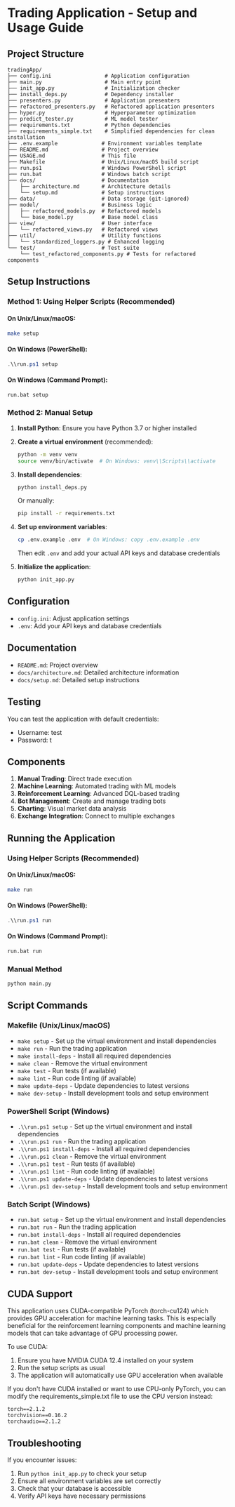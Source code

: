 # Trading Application - Setup and Usage Guide

## Project Structure

```
tradingApp/
├── config.ini                 # Application configuration
├── main.py                    # Main entry point
├── init_app.py                # Initialization checker
├── install_deps.py            # Dependency installer
├── presenters.py              # Application presenters
├── refactored_presenters.py   # Refactored application presenters
├── hyper.py                   # Hyperparameter optimization
├── predict_tester.py          # ML model tester
├── requirements.txt           # Python dependencies
├── requirements_simple.txt    # Simplified dependencies for clean installation
├── .env.example              # Environment variables template
├── README.md                 # Project overview
├── USAGE.md                  # This file
├── Makefile                  # Unix/Linux/macOS build script
├── run.ps1                   # Windows PowerShell script
├── run.bat                   # Windows batch script
├── docs/                     # Documentation
│   ├── architecture.md       # Architecture details
│   └── setup.md              # Setup instructions
├── data/                     # Data storage (git-ignored)
├── model/                    # Business logic
│   ├── refactored_models.py  # Refactored models
│   └── base_model.py         # Base model class
├── view/                     # User interface
│   └── refactored_views.py   # Refactored views
├── util/                     # Utility functions
│   └── standardized_loggers.py # Enhanced logging
└── test/                     # Test suite
    └── test_refactored_components.py # Tests for refactored components
```

## Setup Instructions

### Method 1: Using Helper Scripts (Recommended)

#### On Unix/Linux/macOS:
```bash
make setup
```

#### On Windows (PowerShell):
```powershell
.\\run.ps1 setup
```

#### On Windows (Command Prompt):
```cmd
run.bat setup
```

### Method 2: Manual Setup

1. **Install Python**: Ensure you have Python 3.7 or higher installed

2. **Create a virtual environment** (recommended):
   ```bash
   python -m venv venv
   source venv/bin/activate  # On Windows: venv\\Scripts\\activate
   ```

3. **Install dependencies**:
   ```bash
   python install_deps.py
   ```
   Or manually:
   ```bash
   pip install -r requirements.txt
   ```

4. **Set up environment variables**:
   ```bash
   cp .env.example .env  # On Windows: copy .env.example .env
   ```
   Then edit `.env` and add your actual API keys and database credentials

5. **Initialize the application**:
   ```bash
   python init_app.py
   ```

## Configuration

- `config.ini`: Adjust application settings
- `.env`: Add your API keys and database credentials

## Documentation

- `README.md`: Project overview
- `docs/architecture.md`: Detailed architecture information
- `docs/setup.md`: Detailed setup instructions

## Testing

You can test the application with default credentials:
- Username: test
- Password: t

## Components

1. **Manual Trading**: Direct trade execution
2. **Machine Learning**: Automated trading with ML models
3. **Reinforcement Learning**: Advanced DQL-based trading
4. **Bot Management**: Create and manage trading bots
5. **Charting**: Visual market data analysis
6. **Exchange Integration**: Connect to multiple exchanges

## Running the Application

### Using Helper Scripts (Recommended)

#### On Unix/Linux/macOS:
```bash
make run
```

#### On Windows (PowerShell):
```powershell
.\\run.ps1 run
```

#### On Windows (Command Prompt):
```cmd
run.bat run
```

### Manual Method
```bash
python main.py
```

## Script Commands

### Makefile (Unix/Linux/macOS)
- `make setup` - Set up the virtual environment and install dependencies
- `make run` - Run the trading application
- `make install-deps` - Install all required dependencies
- `make clean` - Remove the virtual environment
- `make test` - Run tests (if available)
- `make lint` - Run code linting (if available)
- `make update-deps` - Update dependencies to latest versions
- `make dev-setup` - Install development tools and setup environment

### PowerShell Script (Windows)
- `.\\run.ps1 setup` - Set up the virtual environment and install dependencies
- `.\\run.ps1 run` - Run the trading application
- `.\\run.ps1 install-deps` - Install all required dependencies
- `.\\run.ps1 clean` - Remove the virtual environment
- `.\\run.ps1 test` - Run tests (if available)
- `.\\run.ps1 lint` - Run code linting (if available)
- `.\\run.ps1 update-deps` - Update dependencies to latest versions
- `.\\run.ps1 dev-setup` - Install development tools and setup environment

### Batch Script (Windows)
- `run.bat setup` - Set up the virtual environment and install dependencies
- `run.bat run` - Run the trading application
- `run.bat install-deps` - Install all required dependencies
- `run.bat clean` - Remove the virtual environment
- `run.bat test` - Run tests (if available)
- `run.bat lint` - Run code linting (if available)
- `run.bat update-deps` - Update dependencies to latest versions
- `run.bat dev-setup` - Install development tools and setup environment

## CUDA Support

This application uses CUDA-compatible PyTorch (torch-cu124) which provides GPU acceleration for machine learning tasks. This is especially beneficial for the reinforcement learning components and machine learning models that can take advantage of GPU processing power.

To use CUDA:
1. Ensure you have NVIDIA CUDA 12.4 installed on your system
2. Run the setup scripts as usual
3. The application will automatically use GPU acceleration when available

If you don't have CUDA installed or want to use CPU-only PyTorch, you can modify the requirements_simple.txt file to use the CPU version instead:
```
torch==2.1.2
torchvision==0.16.2
torchaudio==2.1.2
```

## Troubleshooting

If you encounter issues:
1. Run `python init_app.py` to check your setup
2. Ensure all environment variables are set correctly
3. Check that your database is accessible
4. Verify API keys have necessary permissions
